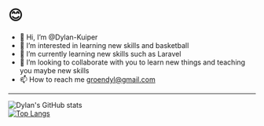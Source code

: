 # 😊

- 👋 Hi, I’m @Dylan-Kuiper
- 👀 I’m interested in learning new skills and basketball
- 🌱 I’m currently learning new skills such as Laravel
- 💞️ I’m looking to collaborate with you to learn new things and teaching you maybe new skills
- 📫 How to reach me groendyl@gmail.com
***
![Dylan's GitHub stats](https://github-readme-stats.vercel.app/api?username=Dylan-Kuiper&show_icons=true&theme=swift)</br>
[![Top Langs](https://github-readme-stats.vercel.app/api/top-langs/?username=Dylan-Kuiper&layout=compact)](https://github.com/Dylan-Kuiper/github-readme-stats)
